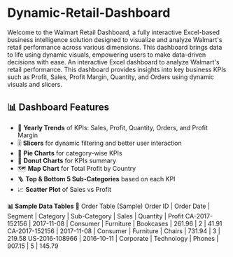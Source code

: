 # Dynamic-Retail-Dashboard
Welcome to the Walmart Retail Dashboard, a fully interactive Excel-based business intelligence solution designed to visualize and analyze Walmart's retail performance across various dimensions. This dashboard brings data to life using dynamic visuals, empowering users to make data-driven decisions with ease. 
An interactive Excel dashboard to analyze Walmart's retail performance. This dashboard provides insights into key business KPIs such as Profit, Sales, Profit Margin, Quantity, and Orders using dynamic visuals and slicers.
## 📊 Dashboard Features
- 📅 **Yearly Trends** of KPIs: Sales, Profit, Quantity, Orders, and Profit Margin
- 🎚️ **Slicers** for dynamic filtering and better user interaction
- 🥧 **Pie Charts** for category-wise KPIs
- 🍩 **Donut Charts** for KPIs summary
- 🗺️ **Map Chart** for Total Profit by Country
- 🪜 **Top & Bottom 5 Sub-Categories** based on each KPI
- 📈 **Scatter Plot** of Sales vs Profit

**📊 Sample Data Tables**
🧾 Order Table (Sample)
Order ID | Order Date | Segment | Category | Sub-Category | Sales | Quantity | Profit
CA-2017-152156 | 2017-11-08 | Consumer | Furniture | Bookcases | 261.96 | 2 | 41.91
CA-2017-152156 | 2017-11-08 | Consumer | Furniture | Chairs | 731.94 | 3 | 219.58
US-2016-108966 | 2016-10-11 | Corporate | Technology | Phones | 907.15 | 5 | 145.79

